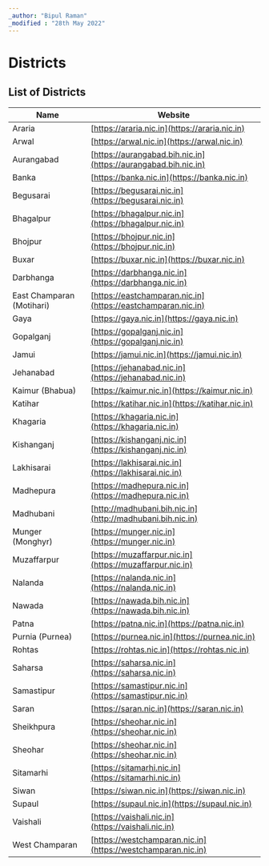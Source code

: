 ```yaml
---
_author: "Bipul Raman"
_modified : "28th May 2022"
---
```


# Districts

## List of Districts

|Name  |Website  |
|---------|---------|
| Araria | [https://araria.nic.in](https://araria.nic.in) |
| Arwal | [https://arwal.nic.in](https://arwal.nic.in) |
| Aurangabad | [https://aurangabad.bih.nic.in](https://aurangabad.bih.nic.in) |
| Banka | [https://banka.nic.in](https://banka.nic.in) |
| Begusarai | [https://begusarai.nic.in](https://begusarai.nic.in) |
| Bhagalpur | [https://bhagalpur.nic.in](https://bhagalpur.nic.in) |
| Bhojpur | [https://bhojpur.nic.in](https://bhojpur.nic.in) |
| Buxar | [https://buxar.nic.in](https://buxar.nic.in) |
| Darbhanga | [https://darbhanga.nic.in](https://darbhanga.nic.in) |
| East Champaran (Motihari) | [https://eastchamparan.nic.in](https://eastchamparan.nic.in) |
| Gaya | [https://gaya.nic.in](https://gaya.nic.in) |
| Gopalganj | [https://gopalganj.nic.in](https://gopalganj.nic.in) |
| Jamui | [https://jamui.nic.in](https://jamui.nic.in) |
| Jehanabad | [https://jehanabad.nic.in](https://jehanabad.nic.in) |
| Kaimur (Bhabua) | [https://kaimur.nic.in](https://kaimur.nic.in) |
| Katihar | [https://katihar.nic.in](https://katihar.nic.in) |
| Khagaria | [https://khagaria.nic.in](https://khagaria.nic.in) |
| Kishanganj | [https://kishanganj.nic.in](https://kishanganj.nic.in) |
| Lakhisarai | [https://lakhisarai.nic.in](https://lakhisarai.nic.in) |
| Madhepura | [https://madhepura.nic.in](https://madhepura.nic.in) |
| Madhubani | [http://madhubani.bih.nic.in](http://madhubani.bih.nic.in) |
| Munger (Monghyr) | [https://munger.nic.in](https://munger.nic.in) |
| Muzaffarpur | [https://muzaffarpur.nic.in](https://muzaffarpur.nic.in) |
| Nalanda | [https://nalanda.nic.in](https://nalanda.nic.in) |
| Nawada | [https://nawada.bih.nic.in](https://nawada.bih.nic.in) |
| Patna | [https://patna.nic.in](https://patna.nic.in) |
| Purnia (Purnea) | [https://purnea.nic.in](https://purnea.nic.in) |
| Rohtas | [https://rohtas.nic.in](https://rohtas.nic.in) |
| Saharsa | [https://saharsa.nic.in](https://saharsa.nic.in) |
| Samastipur | [https://samastipur.nic.in](https://samastipur.nic.in) |
| Saran | [https://saran.nic.in](https://saran.nic.in) |
| Sheikhpura | [https://sheohar.nic.in](https://sheohar.nic.in) |
| Sheohar | [https://sheohar.nic.in](https://sheohar.nic.in) |
| Sitamarhi | [https://sitamarhi.nic.in](https://sitamarhi.nic.in) |
| Siwan | [https://siwan.nic.in](https://siwan.nic.in) |
| Supaul | [https://supaul.nic.in](https://supaul.nic.in) |
| Vaishali | [https://vaishali.nic.in](https://vaishali.nic.in) |
| West Champaran | [https://westchamparan.nic.in](https://westchamparan.nic.in) |
